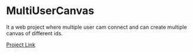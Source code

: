 # MultiUserCanvas
It a web project where multiple user cam connect and can create multiple canvas of different ids.

[Project Link](https://multiusercanvas.herokuapp.com)
